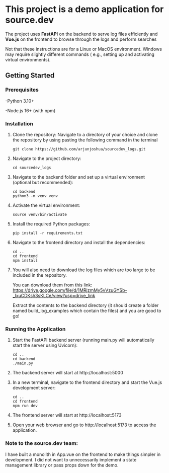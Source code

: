 # This project is a demo application for source.dev


 The project uses **FastAPI** on the backend to serve log files efficiently and **Vue.js** on the frontend to browse through the logs and perform searches

Not that these instructions are for a Linux or MacOS environment. Windows may require slightly different commands ( e.g., setting up and activating virtual environments).

## Getting Started
### Prerequisites

-Python 3.10+

-Node.js 16+ (with npm)

### Installation
1. Clone the repository:
   Navigate to a directory of your choice and clone the repository by using pasting the following command in the terminal

     ```
    git clone https://github.com/arjunjoshua/sourcedev_logs.git
    ```
    
2. Navigate to the project directory:
    
     ```
    cd sourcedev_logs
    ```

3. Navigate to the backend folder and set up a virtual environment (optional but recommended):

    ```
    cd backend
    python3 -m venv venv
    ```


4. Activate the virtual environment:

     ```
    source venv/bin/activate
    ```

5. Install the required Python packages:

     ```
    pip install -r requirements.txt
    ```

6. Navigate to the frontend directory and install the dependencies:

     ```
    cd ..
    cd frontend
    npm install
    ```

7. You will also need to download the log files which are too large to be included in the repository.
   
    You can download them from this link: https://drive.google.com/file/d/1MRjzmMy5vVzuGYSb-_lxuCDKsh3sKLCe/view?usp=drive_link

    Extract the contents to the backend directory (it should create a folder named build_log_examples which contain the files) and you are good to go!

### Running the Application
1. Start the FastAPI backend server (running main.py will automatically start the server using Uvicorn):

    ```
   cd ..
    cd backend
    ./main.py
   ```

2. The backend server will start at http://localhost:5000


3. In a new terminal, navigate to the frontend directory and start the Vue.js development server:

     ```
    cd ..
    cd frontend
    npm run dev
    ```

4. The frontend server will start at http://localhost:5173


5. Open your web browser and go to http://localhost:5173 to access the application.


### Note to the source.dev team: 
I have built a monolith in App.vue on the frontend to make things simpler in development.
I did not want to unnecessarily implement a state management library or pass props down for the demo.